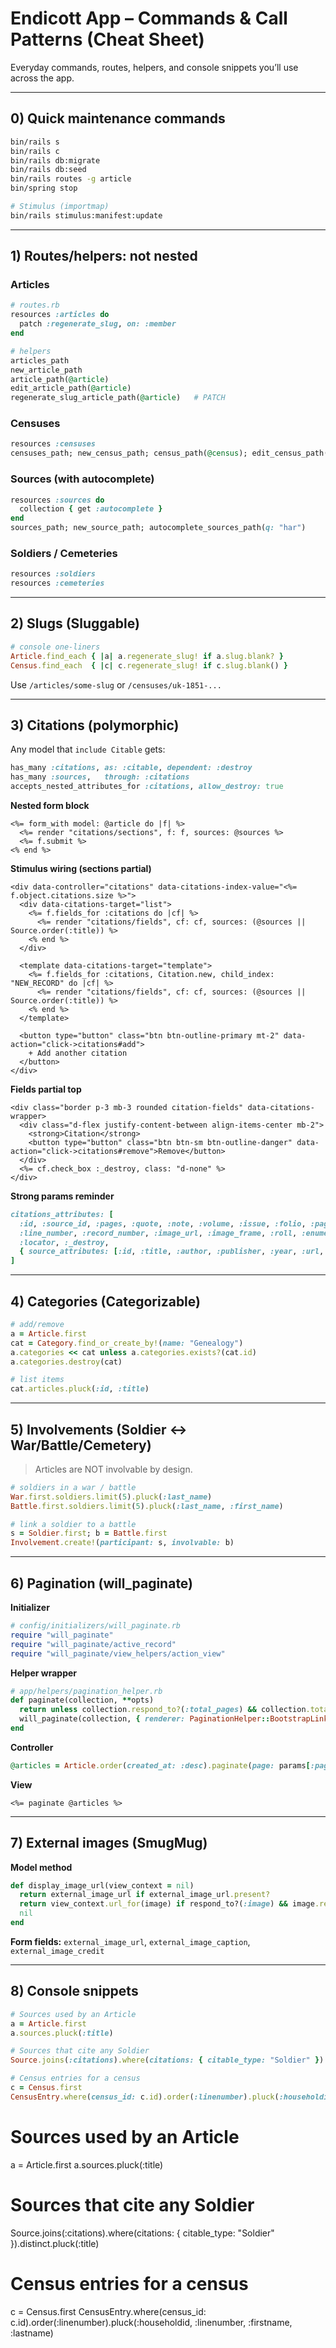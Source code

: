 # Endicott App – Commands & Call Patterns (Cheat Sheet)

Everyday commands, routes, helpers, and console snippets you’ll use across the app.

---

## 0) Quick maintenance commands

```bash
bin/rails s
bin/rails c
bin/rails db:migrate
bin/rails db:seed
bin/rails routes -g article
bin/spring stop

# Stimulus (importmap)
bin/rails stimulus:manifest:update
```
---

## 1) Routes/helpers: not nested

### Articles
```ruby
# routes.rb
resources :articles do
  patch :regenerate_slug, on: :member
end

# helpers
articles_path
new_article_path
article_path(@article)
edit_article_path(@article)
regenerate_slug_article_path(@article)   # PATCH
```

### Censuses
```ruby
resources :censuses
censuses_path; new_census_path; census_path(@census); edit_census_path(@census)
```

### Sources (with autocomplete)
```ruby
resources :sources do
  collection { get :autocomplete }
end
sources_path; new_source_path; autocomplete_sources_path(q: "har")
```

### Soldiers / Cemeteries
```ruby
resources :soldiers
resources :cemeteries
```

---

## 2) Slugs (Sluggable)

```rb
# console one-liners
Article.find_each { |a| a.regenerate_slug! if a.slug.blank? }
Census.find_each  { |c| c.regenerate_slug! if c.slug.blank() }
```
Use `/articles/some-slug` or `/censuses/uk-1851-...`

---

## 3) Citations (polymorphic)

Any model that `include Citable` gets:
```rb
has_many :citations, as: :citable, dependent: :destroy
has_many :sources,   through: :citations
accepts_nested_attributes_for :citations, allow_destroy: true
```

**Nested form block**
```erb
<%= form_with model: @article do |f| %>
  <%= render "citations/sections", f: f, sources: @sources %>
  <%= f.submit %>
<% end %>
```

**Stimulus wiring (sections partial)**
```erb
<div data-controller="citations" data-citations-index-value="<%= f.object.citations.size %>">
  <div data-citations-target="list">
    <%= f.fields_for :citations do |cf| %>
      <%= render "citations/fields", cf: cf, sources: (@sources || Source.order(:title)) %>
    <% end %>
  </div>

  <template data-citations-target="template">
    <%= f.fields_for :citations, Citation.new, child_index: "NEW_RECORD" do |cf| %>
      <%= render "citations/fields", cf: cf, sources: (@sources || Source.order(:title)) %>
    <% end %>
  </template>

  <button type="button" class="btn btn-outline-primary mt-2" data-action="click->citations#add">
    + Add another citation
  </button>
</div>
```

**Fields partial top**
```erb
<div class="border p-3 mb-3 rounded citation-fields" data-citations-wrapper>
  <div class="d-flex justify-content-between align-items-center mb-2">
    <strong>Citation</strong>
    <button type="button" class="btn btn-sm btn-outline-danger" data-action="click->citations#remove">Remove</button>
  </div>
  <%= cf.check_box :_destroy, class: "d-none" %>
</div>
```

**Strong params reminder**
```rb
citations_attributes: [
  :id, :source_id, :pages, :quote, :note, :volume, :issue, :folio, :page, :column,
  :line_number, :record_number, :image_url, :image_frame, :roll, :enumeration_district,
  :locator, :_destroy,
  { source_attributes: [:id, :title, :author, :publisher, :year, :url, :details, :repository, :link_url] }
]
```

---

## 4) Categories (Categorizable)

```rb
# add/remove
a = Article.first
cat = Category.find_or_create_by!(name: "Genealogy")
a.categories << cat unless a.categories.exists?(cat.id)
a.categories.destroy(cat)

# list items
cat.articles.pluck(:id, :title)
```

---

## 5) Involvements (Soldier ↔ War/Battle/Cemetery)

> Articles are NOT involvable by design.

```rb
# soldiers in a war / battle
War.first.soldiers.limit(5).pluck(:last_name)
Battle.first.soldiers.limit(5).pluck(:last_name, :first_name)

# link a soldier to a battle
s = Soldier.first; b = Battle.first
Involvement.create!(participant: s, involvable: b)
```

---

## 6) Pagination (will_paginate)

**Initializer**
```rb
# config/initializers/will_paginate.rb
require "will_paginate"
require "will_paginate/active_record"
require "will_paginate/view_helpers/action_view"
```

**Helper wrapper**
```rb
# app/helpers/pagination_helper.rb
def paginate(collection, **opts)
  return unless collection.respond_to?(:total_pages) && collection.total_pages.to_i > 1
  will_paginate(collection, { renderer: PaginationHelper::BootstrapLinkRenderer }.merge(opts))
end
```

**Controller**
```rb
@articles = Article.order(created_at: :desc).paginate(page: params[:page], per_page: 20)
```

**View**
```erb
<%= paginate @articles %>
```

---

## 7) External images (SmugMug)

**Model method**
```rb
def display_image_url(view_context = nil)
  return external_image_url if external_image_url.present?
  return view_context.url_for(image) if respond_to?(:image) && image.respond_to?(:attached?) && image.attached? && view_context
  nil
end
```

**Form fields:** `external_image_url`, `external_image_caption`, `external_image_credit`

---

## 8) Console snippets

```rb
# Sources used by an Article
a = Article.first
a.sources.pluck(:title)

# Sources that cite any Soldier
Source.joins(:citations).where(citations: { citable_type: "Soldier" }).distinct.pluck(:title)

# Census entries for a census
c = Census.first
CensusEntry.where(census_id: c.id).order(:linenumber).pluck(:householdid, :linenumber, :firstname, :lastname)
```
# Sources used by an Article
a = Article.first
a.sources.pluck(:title)

# Sources that cite any Soldier
Source.joins(:citations).where(citations: { citable_type: "Soldier" }).distinct.pluck(:title)

# Census entries for a census
c = Census.first
CensusEntry.where(census_id: c.id).order(:linenumber).pluck(:householdid, :linenumber, :firstname, :lastname)
